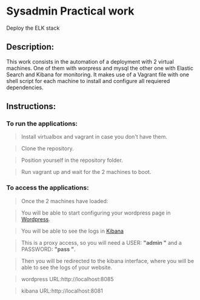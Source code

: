# Sysadmin Practical work
Deploy the ELK stack
## Description:
This work consists in the automation of a deployment with 2 virtual machines. One of them with worpress and mysql the other one with Elastic Search and Kibana for monitoring.
It makes use of a Vagrant file with one shell script for each machine to install and configure all requiered  dependencies.
## Instructions:


### To run the applications:

>Install virtualbox and vagrant in case you don't have them.

>Clone the repository.

>Position yourself in the repository folder.

>Run vagrant up and wait for the 2 machines to boot.

### To access the applications:
>Once the 2 machines have loaded:

>You will be able to start configuring your wordpress page in [Wordpress](http://localhost:8085). 

>You will be able to see the logs in [Kibana](http://localhost:8081)  


>This is a proxy access, so you will need a USER: **"admin "** and a PASSWORD: **"pass "**.

>Then you will be redirected to the kibana interface, where you will be able to see the logs of your website.  

>wordpress URL:http://localhost:8085

>kibana URL:http://localhost:8081

